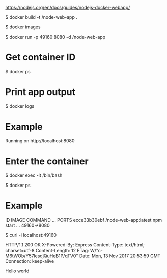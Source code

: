 https://nodejs.org/en/docs/guides/nodejs-docker-webapp/


$ docker build -t <your username>/node-web-app .

$ docker images


$ docker run -p 49160:8080 -d <your username>/node-web-app


# Get container ID
$ docker ps

# Print app output
$ docker logs <container id>

# Example
Running on http://localhost:8080

# Enter the container
$ docker exec -it <container id> /bin/bash

$ docker ps

# Example
ID            IMAGE                                COMMAND    ...   PORTS
ecce33b30ebf  <your username>/node-web-app:latest  npm start  ...   49160->8080

$ curl -i localhost:49160

HTTP/1.1 200 OK
X-Powered-By: Express
Content-Type: text/html; charset=utf-8
Content-Length: 12
ETag: W/"c-M6tWOb/Y57lesdjQuHeB1P/qTV0"
Date: Mon, 13 Nov 2017 20:53:59 GMT
Connection: keep-alive

Hello world
